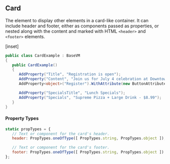 ﻿## Card

The element to display other elements in a card-like container. It can include header and footer, either as components passed as properties, or nested along with the content and marked with HTML `<header>` and `<footer>` elements.

[inset]

```csharp
public class CardExample : BaseVM
{
   public CardExample()
   {
      AddProperty("Title", "Registration is open");
      AddProperty("Content", "Join us for July 4 celebration at Downtown.  See registration page for details.");
      AddProperty<object>("Register").WithAttribute(new ButtonAttribute { Label = "Register Today" });

      AddProperty("SpecialsTitle", "Lunch Specials");
      AddProperty("Specials", "Supreme Pizza + Large Drink - $8.99");
   }
}
```

#### Property Types

```jsx
static propTypes = {
   // Text or component for the card's header.
   header: PropTypes.oneOfType([ PropTypes.string, PropTypes.object ]),

   // Text or component for the card's footer.
   footer: PropTypes.oneOfType([ PropTypes.string, PropTypes.object ])
};
```